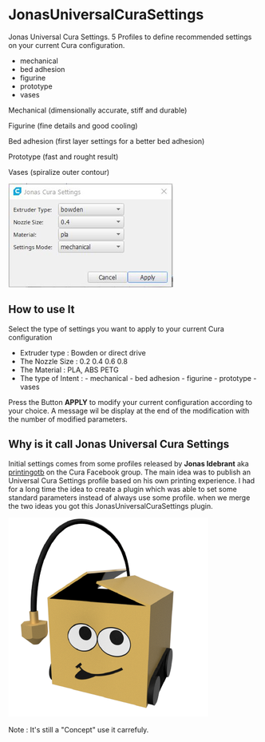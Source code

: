 # JonasUniversalCuraSettings
 
 Jonas Universal Cura Settings. 5 Profiles to define recommended settings on your current Cura configuration.
 
- mechanical
- bed adhesion
- figurine
- prototype
- vases

Mechanical (dimensionally accurate, stiff and durable)

Figurine (fine details and good cooling)

Bed adhesion (first layer settings for a better bed adhesion)

Prototype (fast and rought result)

Vases (spiralize outer contour)


![menuSettings](./doc/settings.jpg)

## How to use It

Select the type of settings you want to apply to your current Cura configuration

- Extruder type : Bowden or direct drive
- The Nozzle Size : 0.2 0.4 0.6 0.8
- The Material :  PLA, ABS PETG
- The type of Intent  :
        - mechanical
        - bed adhesion
        - figurine
        - prototype
        - vases

Press the Button **APPLY** to modify your current configuration according to your choice. A message wil be display at the end of the modification with the number of modified parameters.


## Why is it call Jonas Universal Cura Settings

Initial settings comes from some profiles released by **Jonas Idebrant** aka [printingotb](https://github.com/printingotb) on the Cura Facebook group. The main idea was to publish an Universal Cura Settings profile based on his own printing experience. I had for a long time the idea to create a plugin which was able to set some standard parameters instead of always use some profile. when we merge the two ideas you got this JonasUniversalCuraSettings plugin. 

![printingotb](./doc/32172100.png)


Note : It's still a "Concept" use it carrefuly.
